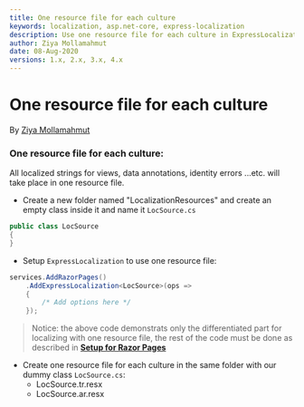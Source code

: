 ```yaml
---
title: One resource file for each culture
keywords: localization, asp.net-core, express-localization
description: Use one resource file for each culture in ExpressLocalization.
author: Ziya Mollamahmut
date: 08-Aug-2020
versions: 1.x, 2.x, 3.x, 4.x
---
```


# One resource file for each culture

By [Ziya Mollamahmut](https://github.com/LazZiya)

### One resource file for each culture:
All localized strings for views, data annotations, identity errors ...etc. will take place in one resource file.
- Create a new folder named "LocalizationResources" and create an empty class inside it and name it `LocSource.cs`
````csharp
public class LocSource
{
}
````
- Setup `ExpressLocalization` to use one resource file:
````csharp
services.AddRazorPages()
    .AddExpressLocalization<LocSource>(ops => 
    {
        /* Add options here */
    });
````


> Notice: the above code demonstrats only the differentiated part for localizing with one resource file, the rest of the code must be done as described in **[Setup for Razor Pages][1]**


- Create one resource file for each culture in the same folder with our dummy class `LocSource.cs`:
  - LocSource.tr.resx
  - LocSource.ar.resx

[1]:Setup-for-Razor-Pages.md